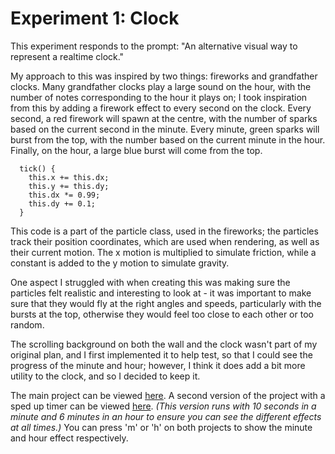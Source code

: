 # Experiment 1: Clock
This experiment responds to the prompt: "An alternative visual way to represent a realtime clock."

My approach to this was inspired by two things: fireworks and grandfather clocks. Many grandfather clocks play a large sound on the hour, with the number of notes corresponding to the hour it plays on; I took inspiration from this by adding a firework effect to every second on the clock.
Every second, a red firework will spawn at the centre, with the number of sparks based on the current second in the minute. Every minute, green sparks will burst from the top, with the number based on the current minute in the hour. Finally, on the hour, a large blue burst will come from the top.

```
  tick() {
    this.x += this.dx;
    this.y += this.dy;
    this.dx *= 0.99;
    this.dy += 0.1;
  }
```
This code is a part of the particle class, used in the fireworks; the particles track their position coordinates, which are used when rendering, as well as their current motion. The x motion is multiplied to simulate friction, while a constant is added to the y motion to simulate gravity.

One aspect I struggled with when creating this was making sure the particles felt realistic and interesting to look at - it was important to make sure that they would fly at the right angles and speeds, particularly with the bursts at the top, otherwise they would feel too close to each other or too random.

The scrolling background on both the wall and the clock wasn't part of my original plan, and I first implemented it to help test, so that I could see the progress of the minute and hour; however, I think it does add a bit more utility to the clock, and so I decided to keep it.

The main project can be viewed [here](/clock/index1.html).
A second version of the project with a sped up timer can be viewed [here](/clock/index2.html). *(This version runs with 10 seconds in a minute and 6 minutes in an hour to ensure you can see the different effects at all times.)*
You can press 'm' or 'h' on both projects to show the minute and hour effect respectively.
